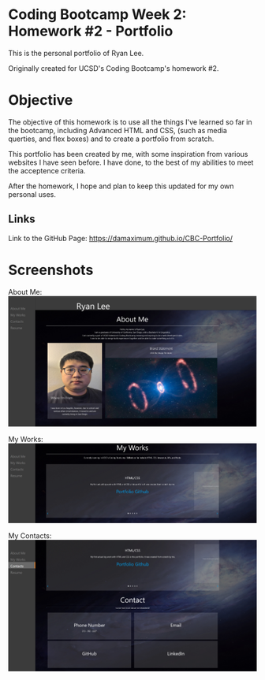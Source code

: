 
# Coding Bootcamp Week 2: Homework #2 - Portfolio

This is the personal portfolio of Ryan Lee.

Originally created for UCSD's Coding Bootcamp's homework #2.

# Objective

The objective of this homework is to use all the things I've learned so far in the bootcamp, including Advanced HTML and CSS, (such as media querties, and flex boxes) and to create a portfolio from scratch.

This portfolio has been created by me, with some inspiration from various websites I have seen before. I have done, to the best of my abilities to meet the acceptence criteria.

After the homework, I hope and plan to keep this updated for my own personal uses.

## Links

Link to the GitHub Page: https://damaximum.github.io/CBC-Portfolio/

# Screenshots

About Me:
![Alt text](./screenshots/1-AboutMe.png?raw=true "About Me")

My Works: 
![Alt text](./screenshots/2-MyWorks.png?raw=true "My Works")

My Contacts: 
![Alt text](./screenshots/3-Contacts.png?raw=true "My Contacts")
